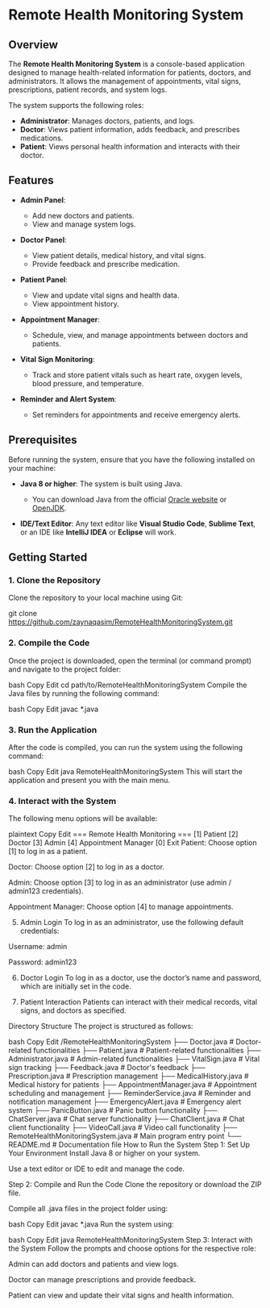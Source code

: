 # Remote Health Monitoring System

## Overview

The **Remote Health Monitoring System** is a console-based application designed to manage health-related information for patients, doctors, and administrators. It allows the management of appointments, vital signs, prescriptions, patient records, and system logs.

The system supports the following roles:
- **Administrator**: Manages doctors, patients, and logs.
- **Doctor**: Views patient information, adds feedback, and prescribes medications.
- **Patient**: Views personal health information and interacts with their doctor.

## Features

- **Admin Panel**: 
  - Add new doctors and patients.
  - View and manage system logs.
  
- **Doctor Panel**:
  - View patient details, medical history, and vital signs.
  - Provide feedback and prescribe medication.
  
- **Patient Panel**:
  - View and update vital signs and health data.
  - View appointment history.
  
- **Appointment Manager**:
  - Schedule, view, and manage appointments between doctors and patients.

- **Vital Sign Monitoring**:
  - Track and store patient vitals such as heart rate, oxygen levels, blood pressure, and temperature.

- **Reminder and Alert System**:
  - Set reminders for appointments and receive emergency alerts.

## Prerequisites

Before running the system, ensure that you have the following installed on your machine:

- **Java 8 or higher**: The system is built using Java.
  - You can download Java from the official [Oracle website](https://www.oracle.com/java/technologies/javase-jdk11-downloads.html) or [OpenJDK](https://openjdk.java.net/).

- **IDE/Text Editor**: Any text editor like **Visual Studio Code**, **Sublime Text**, or an IDE like **IntelliJ IDEA** or **Eclipse** will work.

## Getting Started

### 1. Clone the Repository

Clone the repository to your local machine using Git:

git clone https://github.com/zaynaqasim/RemoteHealthMonitoringSystem.git
### 2. Compile the Code
Once the project is downloaded, open the terminal (or command prompt) and navigate to the project folder:

bash
Copy
Edit
cd path/to/RemoteHealthMonitoringSystem
Compile the Java files by running the following command:

bash
Copy
Edit
javac *.java
### 3. Run the Application
After the code is compiled, you can run the system using the following command:

bash
Copy
Edit
java RemoteHealthMonitoringSystem
This will start the application and present you with the main menu.

### 4. Interact with the System
The following menu options will be available:

plaintext
Copy
Edit
=== Remote Health Monitoring ===
[1] Patient
[2] Doctor
[3] Admin
[4] Appointment Manager
[0] Exit
Patient: Choose option [1] to log in as a patient.

Doctor: Choose option [2] to log in as a doctor.

Admin: Choose option [3] to log in as an administrator (use admin / admin123 credentials).

Appointment Manager: Choose option [4] to manage appointments.

5. Admin Login
To log in as an administrator, use the following default credentials:

Username: admin

Password: admin123

6. Doctor Login
To log in as a doctor, use the doctor’s name and password, which are initially set in the code.

7. Patient Interaction
Patients can interact with their medical records, vital signs, and doctors as specified.

Directory Structure
The project is structured as follows:

bash
Copy
Edit
/RemoteHealthMonitoringSystem
├── Doctor.java                # Doctor-related functionalities
├── Patient.java               # Patient-related functionalities
├── Administrator.java         # Admin-related functionalities
├── VitalSign.java             # Vital sign tracking
├── Feedback.java              # Doctor's feedback
├── Prescription.java          # Prescription management
├── MedicalHistory.java        # Medical history for patients
├── AppointmentManager.java    # Appointment scheduling and management
├── ReminderService.java       # Reminder and notification management
├── EmergencyAlert.java        # Emergency alert system
├── PanicButton.java           # Panic button functionality
├── ChatServer.java            # Chat server functionality
├── ChatClient.java            # Chat client functionality
├── VideoCall.java             # Video call functionality
├── RemoteHealthMonitoringSystem.java  # Main program entry point
└── README.md                 # Documentation file
How to Run the System
Step 1: Set Up Your Environment
Install Java 8 or higher on your system.

Use a text editor or IDE to edit and manage the code.

Step 2: Compile and Run the Code
Clone the repository or download the ZIP file.

Compile all .java files in the project folder using:

bash
Copy
Edit
javac *.java
Run the system using:

bash
Copy
Edit
java RemoteHealthMonitoringSystem
Step 3: Interact with the System
Follow the prompts and choose options for the respective role:

Admin can add doctors and patients and view logs.

Doctor can manage prescriptions and provide feedback.

Patient can view and update their vital signs and health information.
